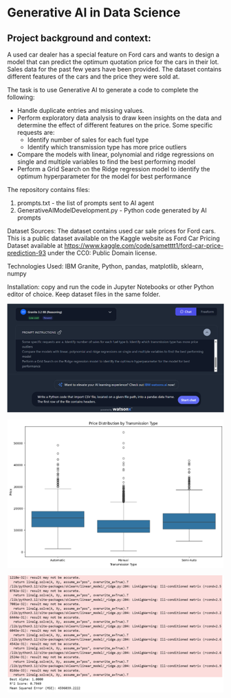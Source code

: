 # Generative AI in Data Science

## Project background and context:
A used car dealer has a special feature on Ford cars and wants to design a model that can predict the optimum quotation price for the cars in their lot. Sales data for the past few years have been provided. The dataset contains different features of the cars and the price they were sold at.

The task is to use Generative AI to generate a code to complete the following:

- Handle duplicate entries and missing values. 
- Perform exploratory data analysis to draw keen insights on the data and determine the effect of different features on the price. Some specific requests     are:
    - Identify number of sales for each fuel type
    - Identify which transmission type has more price outliers
- Compare the models with linear, polynomial and ridge regressions on single and multiple variables to find the best performing model
- Perform a Grid Search on the Ridge regression model to identify the optimum hyperparameter for the model for best performance

The repository contains files:
  1. prompts.txt -  the list of prompts sent to AI agent 
  2. GenerativeAIModelDevelopment.py - Python code generated by AI prompts
     
Dataset Sources: 
  The dataset contains used car sale prices for Ford cars. This is a public dataset available on the Kaggle website as Ford Car Pricing Dataset available at https://www.kaggle.com/code/sametttt1/ford-car-price-prediction-93 under the CC0: Public Domain license.
  
Technologies Used: IBM Granite, Python, pandas, matplotlib, sklearn, numpy

Installation: copy and run the code in Jupyter Notebooks or other Python editor of choice. Keep dataset files in the same folder.

![Granite AI environment](https://github.com/natvnu/Generative-AI/blob/main/AI.png)

![Box plots generated by AI](https://github.com/natvnu/Generative-AI/blob/main/boxplots.png)

![Grid Search](https://github.com/natvnu/Generative-AI/blob/main/gridsearch.png)





